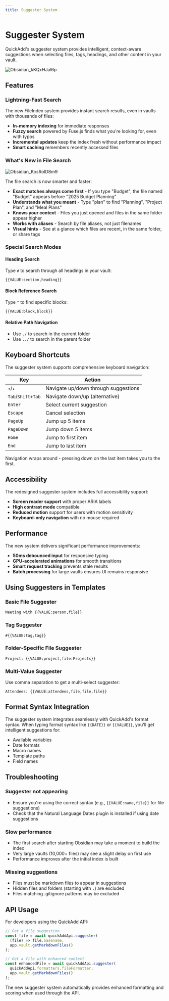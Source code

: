 ```yaml
---
title: Suggester System
---
```


# Suggester System

QuickAdd's suggester system provides intelligent, context-aware suggestions when selecting files, tags, headings, and other content in your vault.

![Obsidian_kKQxHJal6p](https://github.com/user-attachments/assets/cc89f672-3451-42c0-89b8-89e0a1ebc780)

## Features

### Lightning-Fast Search

The new FileIndex system provides instant search results, even in vaults with thousands of files:

- **In-memory indexing** for immediate responses
- **Fuzzy search** powered by Fuse.js finds what you're looking for, even with typos
- **Incremental updates** keep the index fresh without performance impact
- **Smart caching** remembers recently accessed files

### What's New in File Search

![Obsidian_KosRolD8m9](https://github.com/user-attachments/assets/b2ca7c45-cdcb-45b0-b46a-9fa3309efcd3)

The file search is now smarter and faster:

- **Exact matches always come first** - If you type "Budget", the file named "Budget" appears before "2025 Budget Planning"
- **Understands what you meant** - Type "plan" to find "Planning", "Project Plan", and "Meal Plans"
- **Knows your context** - Files you just opened and files in the same folder appear higher
- **Works with aliases** - Search by file aliases, not just filenames
- **Visual hints** - See at a glance which files are recent, in the same folder, or share tags

### Special Search Modes

#### Heading Search
Type `#` to search through all headings in your vault:
```
{{VALUE:section,heading}}
```

#### Block Reference Search
Type `^` to find specific blocks:
```
{{VALUE:block,block}}
```

#### Relative Path Navigation
- Use `./` to search in the current folder
- Use `../` to search in the parent folder

## Keyboard Shortcuts

The suggester system supports comprehensive keyboard navigation:

| Key | Action |
|-----|--------|
| `↑`/`↓` | Navigate up/down through suggestions |
| `Tab`/`Shift+Tab` | Navigate down/up (alternative) |
| `Enter` | Select current suggestion |
| `Escape` | Cancel selection |
| `PageUp` | Jump up 5 items |
| `PageDown` | Jump down 5 items |
| `Home` | Jump to first item |
| `End` | Jump to last item |

Navigation wraps around - pressing down on the last item takes you to the first.

## Accessibility

The redesigned suggester system includes full accessibility support:

- **Screen reader support** with proper ARIA labels
- **High contrast mode** compatible
- **Reduced motion** support for users with motion sensitivity
- **Keyboard-only navigation** with no mouse required

## Performance

The new system delivers significant performance improvements:

- **50ms debounced input** for responsive typing
- **GPU-accelerated animations** for smooth transitions
- **Smart request tracking** prevents stale results
- **Batch processing** for large vaults ensures UI remains responsive

## Using Suggesters in Templates

### Basic File Suggester
```
Meeting with {{VALUE:person,file}}
```

### Tag Suggester
```
#{{VALUE:tag,tag}}
```

### Folder-Specific File Suggester
```
Project: {{VALUE:project,file:Projects}}
```

### Multi-Value Suggester
Use comma separation to get a multi-select suggester:
```
Attendees: {{VALUE:attendees,file,file,file}}
```

## Format Syntax Integration

The suggester system integrates seamlessly with QuickAdd's format syntax. When typing format syntax like `{{DATE}}` or `{{VALUE}}`, you'll get intelligent suggestions for:

- Available variables
- Date formats
- Macro names
- Template paths
- Field names

## Troubleshooting

### Suggester not appearing
- Ensure you're using the correct syntax (e.g., `{{VALUE:name,file}}` for file suggestions)
- Check that the Natural Language Dates plugin is installed if using date suggestions

### Slow performance
- The first search after starting Obsidian may take a moment to build the index
- Very large vaults (10,000+ files) may see a slight delay on first use
- Performance improves after the initial index is built

### Missing suggestions
- Files must be markdown files to appear in suggestions
- Hidden files and folders (starting with `.`) are excluded
- Files matching .gitignore patterns may be excluded

## API Usage

For developers using the QuickAdd API:

```javascript
// Get a file suggestion
const file = await quickAddApi.suggester(
  (file) => file.basename,
  app.vault.getMarkdownFiles()
);

// Get a file with enhanced context
const enhancedFile = await quickAddApi.suggester(
  quickAddApi.formatters.fileFormatter,
  app.vault.getMarkdownFiles()
);
```

The new suggester system automatically provides enhanced formatting and scoring when used through the API.